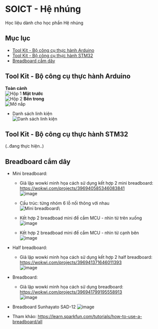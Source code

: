 # SOICT - Hệ nhúng

Học liệu dành cho học phần Hệ nhúng

## Mục lục

- [Tool Kit - Bộ công cụ thực hành Arduino](#tool-kit---bộ-công-cụ-thực-hành-arduino)
- [Tool Kit - Bộ công cụ thực hành STM32](#tool-kit---bộ-công-cụ-thực-hành-stm32)
- [Breadboard cắm dây](#beadboard-cắm-dây)

## Tool Kit - Bộ công cụ thực hành Arduino

**Toàn cảnh**\
![Hộp 1](https://github.com/neittien0110/SOICT_HeNhung/assets/8079397/cc05d098-bf48-4706-adfa-b92327892a7c)
**Mặt trước**\
![Hộp 2](https://github.com/neittien0110/SOICT_HeNhung/assets/8079397/a1124c69-0bef-46ca-b4bc-4a5ccf273e12)
**Bên trong**\
![Mở nắp](https://github.com/neittien0110/SOICT_HeNhung/assets/8079397/ad94bd1b-7fd9-438d-a766-9e467c00763d)

- Danh sách linh kiện\
  ![Danh sách linh kiện](https://github.com/neittien0110/SOICT_HeNhung/assets/8079397/c87d6015-2907-4a42-bd65-dbd2cabd3e21)

## Tool Kit - Bộ công cụ thực hành STM32
  (..đang thực hiện..)

## Breadboard cắm dây

- Mini breadboard:
  - Giả lập wowki minh họa cách sử dụng kết hợp 2 mini breadboard: <https://wokwi.com/projects/396940585346083841>\
    ![image](https://github.com/neittien0110/SOICT_HeNhung/assets/8079397/34a9ff24-c26e-43af-a0c6-327662c9aa9c)

  - Cấu trúc: từng nhóm 6 lỗ nối thông với nhau \
    ![Mini breadboard](https://github.com/neittien0110/SOICT_HeNhung/assets/8079397/9f83dd84-c99b-4f35-8837-393ebaae158b)\
  - Kết hợp 2 breadboad mini để cắm MCU - nhìn từ trên xuống \
    ![image](https://github.com/neittien0110/SOICT_HeNhung/assets/8079397/95f91b6f-3e55-4412-992e-e2106beafbe5)
  - Kết hợp 2 breadboad mini để cắm MCU - nhìn từ cạnh bên \
   ![image](https://github.com/neittien0110/SOICT_HeNhung/assets/8079397/aee0ed03-ccf7-4607-ae0e-6e12e481eaa2)
- Half breadboard:
  - Giả lập wowki minh họa cách sử dụng kết hợp 2 half breadboard: <https://wokwi.com/projects/396941371646011393>\
    ![image](https://github.com/neittien0110/SOICT_HeNhung/assets/8079397/5a61cbca-9fb3-4176-9c65-694433929df0)
- Breadboard:
  - Giả lập wowki minh họa cách sử dụng breadboard: <https://wokwi.com/projects/396941799195558913>\
    ![image](https://github.com/neittien0110/SOICT_HeNhung/assets/8079397/1ef63610-c6c6-43dc-ba9c-fb9c4262fab4)
- Breadboard Sunhayato SAD-12
    ![image](https://github.com/neittien0110/SOICT_HeNhung/assets/8079397/6da38f41-f17d-4d17-aa1a-944694943e93)

- Tham khảo: <https://learn.sparkfun.com/tutorials/how-to-use-a-breadboard/all>
